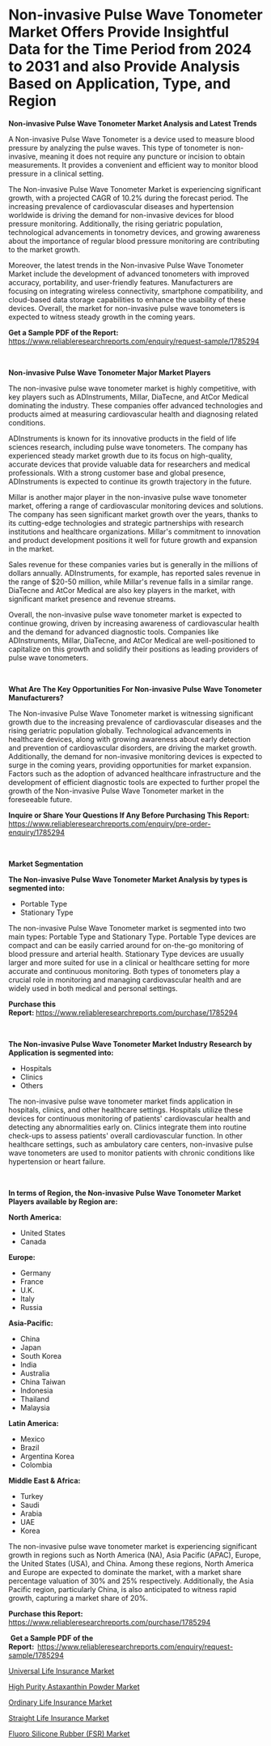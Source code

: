 <p><h1>Non-invasive Pulse Wave Tonometer Market Offers Provide Insightful Data for the Time Period from 2024 to 2031 and also Provide Analysis Based on Application, Type, and Region</h1></p><p><strong>Non-invasive Pulse Wave Tonometer Market Analysis and Latest Trends</strong></p>
<p><p>A Non-invasive Pulse Wave Tonometer is a device used to measure blood pressure by analyzing the pulse waves. This type of tonometer is non-invasive, meaning it does not require any puncture or incision to obtain measurements. It provides a convenient and efficient way to monitor blood pressure in a clinical setting.</p><p>The Non-invasive Pulse Wave Tonometer Market is experiencing significant growth, with a projected CAGR of 10.2% during the forecast period. The increasing prevalence of cardiovascular diseases and hypertension worldwide is driving the demand for non-invasive devices for blood pressure monitoring. Additionally, the rising geriatric population, technological advancements in tonometry devices, and growing awareness about the importance of regular blood pressure monitoring are contributing to the market growth.</p><p>Moreover, the latest trends in the Non-invasive Pulse Wave Tonometer Market include the development of advanced tonometers with improved accuracy, portability, and user-friendly features. Manufacturers are focusing on integrating wireless connectivity, smartphone compatibility, and cloud-based data storage capabilities to enhance the usability of these devices. Overall, the market for non-invasive pulse wave tonometers is expected to witness steady growth in the coming years.</p></p>
<p><strong>Get a Sample PDF of the Report:&nbsp;</strong> <a href="https://www.reliableresearchreports.com/enquiry/request-sample/1785294">https://www.reliableresearchreports.com/enquiry/request-sample/1785294</a></p>
<p>&nbsp;</p>
<p><strong>Non-invasive Pulse Wave Tonometer Major Market Players</strong></p>
<p><p>The non-invasive pulse wave tonometer market is highly competitive, with key players such as ADInstruments, Millar, DiaTecne, and AtCor Medical dominating the industry. These companies offer advanced technologies and products aimed at measuring cardiovascular health and diagnosing related conditions.</p><p>ADInstruments is known for its innovative products in the field of life sciences research, including pulse wave tonometers. The company has experienced steady market growth due to its focus on high-quality, accurate devices that provide valuable data for researchers and medical professionals. With a strong customer base and global presence, ADInstruments is expected to continue its growth trajectory in the future.</p><p>Millar is another major player in the non-invasive pulse wave tonometer market, offering a range of cardiovascular monitoring devices and solutions. The company has seen significant market growth over the years, thanks to its cutting-edge technologies and strategic partnerships with research institutions and healthcare organizations. Millar's commitment to innovation and product development positions it well for future growth and expansion in the market.</p><p>Sales revenue for these companies varies but is generally in the millions of dollars annually. ADInstruments, for example, has reported sales revenue in the range of $20-50 million, while Millar's revenue falls in a similar range. DiaTecne and AtCor Medical are also key players in the market, with significant market presence and revenue streams.</p><p>Overall, the non-invasive pulse wave tonometer market is expected to continue growing, driven by increasing awareness of cardiovascular health and the demand for advanced diagnostic tools. Companies like ADInstruments, Millar, DiaTecne, and AtCor Medical are well-positioned to capitalize on this growth and solidify their positions as leading providers of pulse wave tonometers.</p></p>
<p>&nbsp;</p>
<p><strong>What Are The Key Opportunities For Non-invasive Pulse Wave Tonometer Manufacturers?</strong></p>
<p><p>The Non-invasive Pulse Wave Tonometer market is witnessing significant growth due to the increasing prevalence of cardiovascular diseases and the rising geriatric population globally. Technological advancements in healthcare devices, along with growing awareness about early detection and prevention of cardiovascular disorders, are driving the market growth. Additionally, the demand for non-invasive monitoring devices is expected to surge in the coming years, providing opportunities for market expansion. Factors such as the adoption of advanced healthcare infrastructure and the development of efficient diagnostic tools are expected to further propel the growth of the Non-invasive Pulse Wave Tonometer market in the foreseeable future.</p></p>
<p><strong>Inquire or Share Your Questions If Any Before Purchasing This Report:</strong> <a href="https://www.reliableresearchreports.com/enquiry/pre-order-enquiry/1785294">https://www.reliableresearchreports.com/enquiry/pre-order-enquiry/1785294</a></p>
<p>&nbsp;</p>
<p><strong>Market Segmentation</strong></p>
<p><strong>The Non-invasive Pulse Wave Tonometer Market Analysis by types is segmented into:</strong></p>
<p><ul><li>Portable Type</li><li>Stationary Type</li></ul></p>
<p><p>The non-invasive Pulse Wave Tonometer market is segmented into two main types: Portable Type and Stationary Type. Portable Type devices are compact and can be easily carried around for on-the-go monitoring of blood pressure and arterial health. Stationary Type devices are usually larger and more suited for use in a clinical or healthcare setting for more accurate and continuous monitoring. Both types of tonometers play a crucial role in monitoring and managing cardiovascular health and are widely used in both medical and personal settings.</p></p>
<p><strong>Purchase this Report:&nbsp;</strong><a href="https://www.reliableresearchreports.com/purchase/1785294">https://www.reliableresearchreports.com/purchase/1785294</a></p>
<p>&nbsp;</p>
<p><strong>The Non-invasive Pulse Wave Tonometer Market Industry Research by Application is segmented into:</strong></p>
<p><ul><li>Hospitals</li><li>Clinics</li><li>Others</li></ul></p>
<p><p>The non-invasive pulse wave tonometer market finds application in hospitals, clinics, and other healthcare settings. Hospitals utilize these devices for continuous monitoring of patients' cardiovascular health and detecting any abnormalities early on. Clinics integrate them into routine check-ups to assess patients' overall cardiovascular function. In other healthcare settings, such as ambulatory care centers, non-invasive pulse wave tonometers are used to monitor patients with chronic conditions like hypertension or heart failure.</p></p>
<p>&nbsp;</p>
<p><strong>In terms of Region, the Non-invasive Pulse Wave Tonometer Market Players available by Region are:</strong></p>
<p>
    <p> <strong> North America: </strong>
        <ul>
            <li>United States</li>
            <li>Canada</li>
        </ul>
        </p> 
    <p> <strong> Europe: </strong>
        <ul>
            <li>Germany</li>
            <li>France</li>
            <li>U.K.</li>
            <li>Italy</li>
            <li>Russia</li>
        </ul>
        </p> 
    <p> <strong> Asia-Pacific: </strong>
        <ul>
            <li>China</li>
            <li>Japan</li>
            <li>South Korea</li>
            <li>India</li>
            <li>Australia</li>
            <li>China Taiwan</li>
            <li>Indonesia</li>
            <li>Thailand</li>
            <li>Malaysia</li>
        </ul>
        </p> 
    <p> <strong> Latin America: </strong>
        <ul>
            <li>Mexico</li>
            <li>Brazil</li>
            <li>Argentina Korea</li>
            <li>Colombia</li>
        </ul>
        </p> 
    <p> <strong> Middle East & Africa: </strong>
        <ul>
            <li>Turkey</li>
            <li>Saudi</li>
            <li>Arabia</li>
            <li>UAE</li>
            <li>Korea</li>
        </ul>
    </p>
    </p>
<p><p>The non-invasive pulse wave tonometer market is experiencing significant growth in regions such as North America (NA), Asia Pacific (APAC), Europe, the United States (USA), and China. Among these regions, North America and Europe are expected to dominate the market, with a market share percentage valuation of 30% and 25% respectively. Additionally, the Asia Pacific region, particularly China, is also anticipated to witness rapid growth, capturing a market share of 20%.</p></p>
<p><strong>Purchase this Report: </strong><a href="https://www.reliableresearchreports.com/purchase/1785294">https://www.reliableresearchreports.com/purchase/1785294</a></p>
<p>&nbsp;<strong>Get a Sample PDF of the Report:&nbsp;&nbsp;</strong><a href="https://www.reliableresearchreports.com/enquiry/request-sample/1785294">https://www.reliableresearchreports.com/enquiry/request-sample/1785294</a></p>
<p><strong></strong></p>
<p><p><a href="https://medium.com/@leatharohan/analyzing-universal-life-insurance-market-global-industry-perspective-and-forecast-2024-to-2031-739783b62e8d">Universal Life Insurance Market</a></p><p><a href="https://github.com/FassouRP/Market-Research-Report-List-3/blob/main/high-purity-astaxanthin-powder-market.md">High Purity Astaxanthin Powder Market</a></p><p><a href="https://medium.com/@leatharohan/ordinary-life-insurance-market-insight-market-trends-growth-forecasted-from-2024-to-2031-cf4f2b924f62">Ordinary Life Insurance Market</a></p><p><a href="https://medium.com/@leatharohan/straight-life-insurance-market-the-key-to-successful-business-strategy-forecast-till-2031-b46fa799d553">Straight Life Insurance Market</a></p><p><a href="https://github.com/ruddyyedelwadw/Market-Research-Report-List-1/blob/main/fluoro-silicone-rubber-fsr-market.md">Fluoro Silicone Rubber (FSR) Market</a></p></p>
